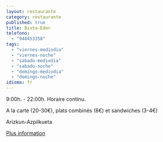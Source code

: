 ```yaml
---
layout: restaurante
category: restaurante
published: true
title: Bixta-Eder
telefono:
  - "948453358"
tags:
  - "viernes-mediodia"
  - "viernes-noche"
  - "sabado-mediodia"
  - "sabado-noche"
  - "domingo-mediodia"
  - "domingo-noche"
idioma: fr
---
```


9:00h. - 22:00h. Horaire continu.

A la carte (20-30€), plats combinés (8€) et sandwiches (3-4€)

Arizkun-Azpilkueta

[Plus information](http://www.consorciobertiz.org/consorcio/dondecomer/restaurantes/arizkun-es-0-174/restaurante-bixta-eder.html)

